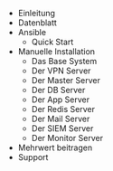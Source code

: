 - Einleitung
- Datenblatt
- Ansible
  - Quick Start
- Manuelle Installation
  - Das Base System
  - Der VPN Server
  - Der Master Server
  - Der DB Server
  - Der App Server
  - Der Redis Server
  - Der Mail Server
  - Der SIEM Server
  - Der Monitor Server
- Mehrwert beitragen
- Support